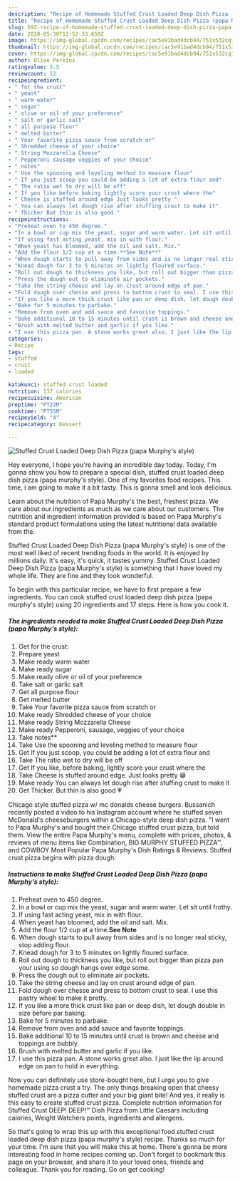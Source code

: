 ```yaml
---
description: "Recipe of Homemade Stuffed Crust Loaded Deep Dish Pizza (papa Murphy&amp;#39;s style)"
title: "Recipe of Homemade Stuffed Crust Loaded Deep Dish Pizza (papa Murphy&amp;#39;s style)"
slug: 593-recipe-of-homemade-stuffed-crust-loaded-deep-dish-pizza-papa-murphy-and-39-s-style
date: 2020-05-30T12:52:33.650Z
image: https://img-global.cpcdn.com/recipes/cac5e91bad4dcb94/751x532cq70/stuffed-crust-loaded-deep-dish-pizza-papa-murphys-style-recipe-main-photo.jpg
thumbnail: https://img-global.cpcdn.com/recipes/cac5e91bad4dcb94/751x532cq70/stuffed-crust-loaded-deep-dish-pizza-papa-murphys-style-recipe-main-photo.jpg
cover: https://img-global.cpcdn.com/recipes/cac5e91bad4dcb94/751x532cq70/stuffed-crust-loaded-deep-dish-pizza-papa-murphys-style-recipe-main-photo.jpg
author: Olive Perkins
ratingvalue: 3.5
reviewcount: 12
recipeingredient:
- " for the crust"
- " yeast"
- " warm water"
- " sugar"
- " olive or oil of your preference"
- " salt or garlic salt"
- " all purpose flour"
- " melted butter"
- " Your favorite pizza sauce from scratch or"
- " Shredded cheese of your choice"
- " String Mozzarella Cheese"
- " Pepperoni sausage veggies of your choice"
- " notes"
- " Use the spooning and leveling method to measure flour"
- " If you just scoop you could be adding a lot of extra flour and"
- " The ratio wet to dry will be off"
- " If you like before baking lightly score your crust where the"
- " Cheese is stuffed around edge Just looks pretty "
- " You can always let dough rise after stuffing crust to make it"
- " Thicker But thin is also good "
recipeinstructions:
- "Preheat oven to 450 degree."
- "In a bowl or cup mix the yeast, sugar and warm water. Let sit until frothy."
- "If using fast acting yeast, mix in with flour."
- "When yeast has bloomed, add the oil and salt. Mix."
- "Add the flour 1/2 cup at a time.**See Note**"
- "When dough starts to pull away from sides and is no longer real sticky, stop adding flour."
- "Knead dough for 3 to 5 minutes on lightly floured surface."
- "Roll out dough to thickness you like, but roll out bigger than pizza pan your using so dough hangs over edge some."
- "Press the dough out to eliminate air pockets."
- "Take the string cheese and lay on crust around edge of pan."
- "Fold dough over chesse and press to bottom crust to seal. I use this pastry wheel to make it pretty."
- "If you like a more thick crust like pan or deep dish, let dough double in size before par baking."
- "Bake for 5 minutes to parbake."
- "Remove from oven and add sauce and favorite toppings."
- "Bake additional 10 to 15 minutes until crust is brown and cheese and toppings are bubbly."
- "Brush with melted butter and garlic if you like."
- "I use this pizza pan. A stone works great also. I just like the lip around edge on pan to hold in everything."
categories:
- Recipe
tags:
- stuffed
- crust
- loaded

katakunci: stuffed crust loaded 
nutrition: 137 calories
recipecuisine: American
preptime: "PT22M"
cooktime: "PT55M"
recipeyield: "4"
recipecategory: Dessert

---
```



![Stuffed Crust Loaded Deep Dish Pizza (papa Murphy&#39;s style)](https://img-global.cpcdn.com/recipes/cac5e91bad4dcb94/751x532cq70/stuffed-crust-loaded-deep-dish-pizza-papa-murphys-style-recipe-main-photo.jpg)

Hey everyone, I hope you're having an incredible day today. Today, I'm gonna show you how to prepare a special dish, stuffed crust loaded deep dish pizza (papa murphy&#39;s style). One of my favorites food recipes. This time, I am going to make it a bit tasty. This is gonna smell and look delicious.

Learn about the nutrition of Papa Murphy&#39;s the best, freshest pizza. We care about our ingredients as much as we care about our customers. The nutrition and ingredient information provided is based on Papa Murphy&#39;s standard product formulations using the latest nutritional data available from the.

Stuffed Crust Loaded Deep Dish Pizza (papa Murphy&#39;s style) is one of the most well liked of recent trending foods in the world. It is enjoyed by millions daily. It's easy, it's quick, it tastes yummy. Stuffed Crust Loaded Deep Dish Pizza (papa Murphy&#39;s style) is something that I have loved my whole life. They are fine and they look wonderful.


To begin with this particular recipe, we have to first prepare a few ingredients. You can cook stuffed crust loaded deep dish pizza (papa murphy&#39;s style) using 20 ingredients and 17 steps. Here is how you cook it.

<!--inarticleads1-->

##### The ingredients needed to make Stuffed Crust Loaded Deep Dish Pizza (papa Murphy&#39;s style):

1. Get  for the crust:
1. Prepare  yeast
1. Make ready  warm water
1. Make ready  sugar
1. Make ready  olive or oil of your preference
1. Take  salt or garlic salt
1. Get  all purpose flour
1. Get  melted butter
1. Take  Your favorite pizza sauce from scratch or
1. Make ready  Shredded cheese of your choice
1. Make ready  String Mozzarella Cheese
1. Make ready  Pepperoni, sausage, veggies of your choice
1. Take  notes**
1. Take  Use the spooning and leveling method to measure flour
1. Get  If you just scoop, you could be adding a lot of extra flour and
1. Take  The ratio wet to dry will be off
1. Get  If you like, before baking, lightly score your crust where the
1. Take  Cheese is stuffed around edge. Just looks pretty 😁
1. Make ready  You can always let dough rise after stuffing crust to make it
1. Get  Thicker. But thin is also good 💗


Chicago style stuffed pizza w/ mc donalds cheese burgers. Bussanich recently posted a video to his Instagram account where he stuffed seven McDonald&#39;s cheeseburgers within a Chicago-style deep dish pizza. &#34;I went to Papa Murphy&#39;s and bought their Chicago stuffed crust pizza, but told them. View the entire Papa Murphy&#39;s menu, complete with prices, photos, &amp; reviews of menu items like Combination, BIG MURPHY STUFFED PIZZA™, and COWBOY Most Popular Papa Murphy&#39;s Dish Ratings &amp; Reviews. Stuffed crust pizza begins with pizza dough. 

<!--inarticleads2-->

##### Instructions to make Stuffed Crust Loaded Deep Dish Pizza (papa Murphy&#39;s style):

1. Preheat oven to 450 degree.
1. In a bowl or cup mix the yeast, sugar and warm water. Let sit until frothy.
1. If using fast acting yeast, mix in with flour.
1. When yeast has bloomed, add the oil and salt. Mix.
1. Add the flour 1/2 cup at a time.**See Note**
1. When dough starts to pull away from sides and is no longer real sticky, stop adding flour.
1. Knead dough for 3 to 5 minutes on lightly floured surface.
1. Roll out dough to thickness you like, but roll out bigger than pizza pan your using so dough hangs over edge some.
1. Press the dough out to eliminate air pockets.
1. Take the string cheese and lay on crust around edge of pan.
1. Fold dough over chesse and press to bottom crust to seal. I use this pastry wheel to make it pretty.
1. If you like a more thick crust like pan or deep dish, let dough double in size before par baking.
1. Bake for 5 minutes to parbake.
1. Remove from oven and add sauce and favorite toppings.
1. Bake additional 10 to 15 minutes until crust is brown and cheese and toppings are bubbly.
1. Brush with melted butter and garlic if you like.
1. I use this pizza pan. A stone works great also. I just like the lip around edge on pan to hold in everything.


Now you can definitely use store-bought here, but I urge you to give homemade pizza crust a try. The only things breaking open that cheesy stuffed crust are a pizza cutter and your big giant bite! And yes, it really is this easy to create stuffed crust pizza. Complete nutrition information for Stuffed Crust DEEP! DEEP!™ Dish Pizza from Little Caesars including calories, Weight Watchers points, ingredients and allergens. 

So that's going to wrap this up with this exceptional food stuffed crust loaded deep dish pizza (papa murphy&#39;s style) recipe. Thanks so much for your time. I'm sure that you will make this at home. There's gonna be more interesting food in home recipes coming up. Don't forget to bookmark this page on your browser, and share it to your loved ones, friends and colleague. Thank you for reading. Go on get cooking!
